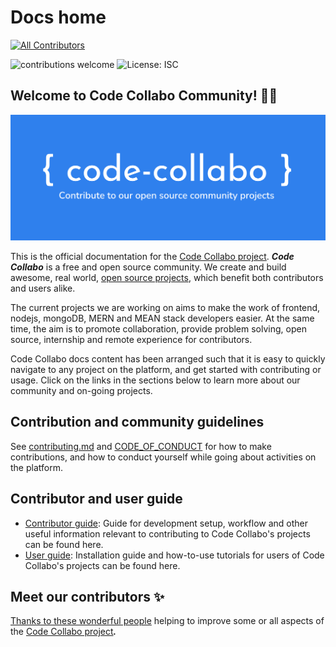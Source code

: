 # Docs home

[![All Contributors](https://img.shields.io/badge/all_contributors-3-orange.svg?style=flat-square)](./#contributors-)

![contributions welcome](https://img.shields.io/badge/contributions-welcome-brightgreen.svg?style=flat) ![License: ISC](https://img.shields.io/badge/License-ISC-blue.svg)

## Welcome to Code Collabo Community! 👋🏽

[<img alt="Code Collabo header image" src="https://github.com/Ifycode/Ifycode/blob/main/code-collabo-github.png" />](https://github.com/code-collabo/node-mongo-cli)


This is the official documentation for the [Code Collabo project](https://github.com/code-collabo). ***Code Collabo*** is a free and open source community. We create and build awesome, real world, [open source projects](), which benefit both contributors and users alike. 

The current projects we are working on aims to make the work of frontend, nodejs, mongoDB, MERN and MEAN stack developers easier. At the same time, the aim is to promote collaboration, provide problem solving, open source, internship and remote experience for contributors. 

Code Collabo docs content has been arranged such that it is easy to quickly navigate to any project on the platform, and get started with contributing or usage. Click on the links in the sections below to learn more about our community and on-going projects.

## Contribution and community guidelines

See [contributing.md](https://github.com/code-collabo/docs/blob/main/contributing.md) and [CODE\_OF\_CONDUCT](https://github.com/code-collabo/docs/blob/main/CODE_OF_CONDUCT.md) for how to make contributions, and how to conduct yourself while going about activities on the platform.

## Contributor and user guide

* [Contributor guide](https://github.com/code-collabo/docs/tree/main/contributor-guide): Guide for development setup, workflow and other useful information relevant to contributing to Code Collabo's projects can be found here.
* [User guide](https://github.com/code-collabo/docs/tree/main/user-guide): Installation guide and how-to-use tutorials for users of Code Collabo's projects can be found here.

## Meet our contributors ✨

[Thanks to these wonderful people](https://code-collabo.gitbook.io/docs-code-collabo/meet-our-awesome-contributors/all-contributors) helping to improve some or all aspects of the [Code Collabo project](https://github.com/code-collabo)_**.**_

